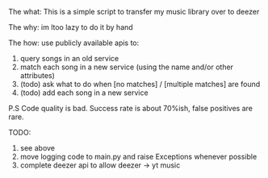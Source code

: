 The what: This is a simple script to transfer my music library over to deezer

The why: im ltoo lazy to do it by hand

The how: use publicly available apis to:

1. query songs in an old service
2. match each song in a new service (using the name and/or other attributes)
3. (todo) ask what to do when [no matches] / [multiple matches] are found
4. (todo) add each song in a new service

P.S Code quality is bad. Success rate is about 70%ish, false positives are rare.

TODO:

1. see above
2. move logging code to main.py and raise Exceptions whenever possible
3. complete deezer api to allow deezer -> yt music
